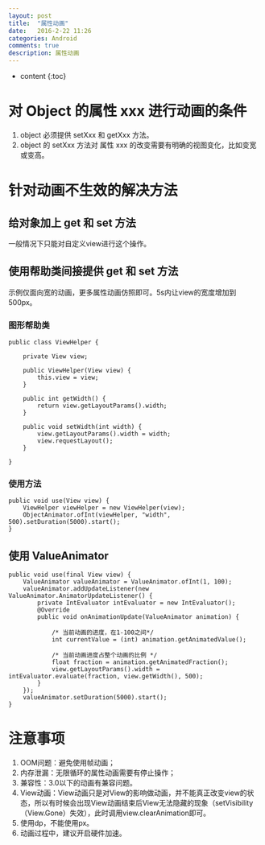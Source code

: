 ```yaml
---
layout: post
title:  "属性动画"
date:   2016-2-22 11:26
categories: Android
comments: true
description: 属性动画
---
```


* content
{:toc}

# 对 Object 的属性 xxx 进行动画的条件

1. object 必须提供 setXxx 和 getXxx 方法。
2. object 的 setXxx 方法对 属性 xxx 的改变需要有明确的视图变化，比如变宽或变高。

# 针对动画不生效的解决方法

## 给对象加上 get 和 set 方法

   一般情况下只能对自定义view进行这个操作。

## 使用帮助类间接提供 get 和 set 方法

示例仅面向宽的动画，更多属性动画仿照即可。5s内让view的宽度增加到500px。

### 图形帮助类

	public class ViewHelper {

	    private View view;
	
	    public ViewHelper(View view) {
	        this.view = view;
	    }
	
	    public int getWidth() {
	        return view.getLayoutParams().width;
	    }
	
	    public void setWidth(int width) {
	        view.getLayoutParams().width = width;
	        view.requestLayout();
	    }

	}

### 使用方法

	public void use(View view) {
        ViewHelper viewHelper = new ViewHelper(view);
        ObjectAnimator.ofInt(viewHelper, "width", 500).setDuration(5000).start();
    }

## 使用 ValueAnimator

	public void use(final View view) {
        ValueAnimator valueAnimator = ValueAnimator.ofInt(1, 100);
        valueAnimator.addUpdateListener(new ValueAnimator.AnimatorUpdateListener() {
            private IntEvaluator intEvaluator = new IntEvaluator();
            @Override
            public void onAnimationUpdate(ValueAnimator animation) {
                
                /* 当前动画的进度，在1-100之间*/
                int currentValue = (int) animation.getAnimatedValue();

                /* 当前动画进度占整个动画的比例 */
                float fraction = animation.getAnimatedFraction();
                view.getLayoutParams().width = intEvaluator.evaluate(fraction, view.getWidth(), 500);
            }
        });
		valueAnimator.setDuration(5000).start();
    }

# 注意事项

1. OOM问题：避免使用帧动画；
2. 内存泄漏：无限循环的属性动画需要有停止操作；
3. 兼容性：3.0以下的动画有兼容问题。
4. View动画：View动画只是对View的影响做动画，并不能真正改变view的状态，所以有时候会出现View动画结束后View无法隐藏的现象（setVisibility（View.Gone）失效），此时调用view.clearAnimation即可。
5. 使用dp，不能使用px。
6. 动画过程中，建议开启硬件加速。